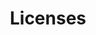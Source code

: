 ---
title: Licenses
excerpt: ''
deprecated: false
hidden: false
metadata:
  title: ''
  description: ''
  robots: index
next:
  description: ''
---